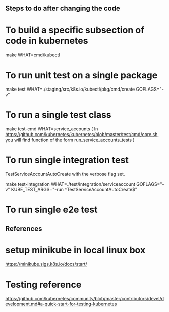 ## Steps to do after changing the code

# To build a specific subsection of code in kubernetes

make WHAT=cmd/kubectl

# To run unit test on a single package

make test WHAT=./staging/src/k8s.io/kubectl/pkg/cmd/create GOFLAGS="-v"


# To run a single test class

make test-cmd WHAT=service_accounts ( In https://github.com/kubernetes/kubernetes/blob/master/test/cmd/core.sh, you will find function of the form run_service_accounts_tests )



# To run single integration test 

TestServiceAccountAutoCreate with the verbose flag set.

make test-integration WHAT=./test/integration/serviceaccount GOFLAGS="-v" KUBE_TEST_ARGS="-run ^TestServiceAccountAutoCreate$"

# To run single e2e test


## References
# setup minikube in local linux box

https://minikube.sigs.k8s.io/docs/start/

# Testing reference

https://github.com/kubernetes/community/blob/master/contributors/devel/development.md#a-quick-start-for-testing-kubernetes
